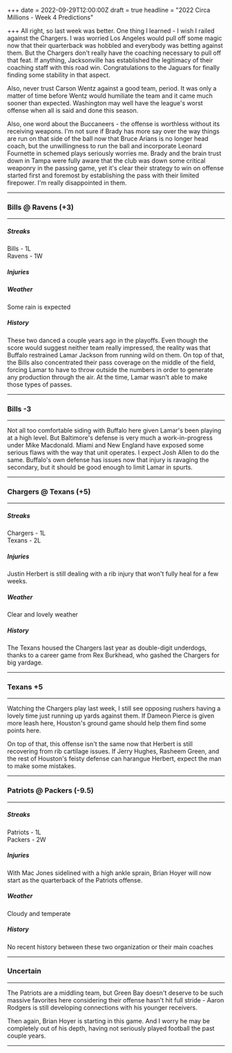 +++
date = 2022-09-29T12:00:00Z
draft = true
headline = "2022 Circa Millions - Week 4 Predictions"

+++
All right, so last week was better. One thing I learned - I wish I railed against the Chargers. I was worried Los Angeles would pull off some magic now that their quarterback was hobbled and everybody was betting against them. But the Chargers don't really have the coaching necessary to pull off that feat. If anything, Jacksonville has established the legitimacy of their coaching staff with this road win. Congratulations to the Jaguars for finally finding some stability in that aspect.

Also, never trust Carson Wentz against a good team, period. It was only a matter of time before Wentz would humiliate the team and it came much sooner than expected. Washington may well have the league's worst offense when all is said and done this season.

Also, one word about the Buccaneers - the offense is worthless without its receiving weapons. I'm not sure if Brady has more say over the way things are run on that side of the ball now that Bruce Arians is no longer head coach, but the unwillingness to run the ball and incorporate Leonard Fournette in schemed plays seriously worries me. Brady and the brain trust down in Tampa were fully aware that the club was down some critical weaponry in the passing game, yet it's clear their strategy to win on offense started first and foremost by establishing the pass with their limited firepower. I'm really disappointed in them.

***

### Bills @ Ravens (+3)

***

##### _Streaks_

Bills - 1L  
Ravens - 1W

##### _Injuries_

##### _Weather_

Some rain is expected

##### _History_

These two danced a couple years ago in the playoffs. Even though the score would suggest neither team really impressed, the reality was that Buffalo restrained Lamar Jackson from running wild on them. On top of that, the Bills also concentrated their pass coverage on the middle of the field, forcing Lamar to have to throw outside the numbers in order to generate any production through the air. At the time, Lamar wasn't able to make those types of passes.

***

### Bills -3

***

Not all too comfortable siding with Buffalo here given Lamar's been playing at a high level. But Baltimore's defense is very much a work-in-progress under Mike Macdonald. Miami and New England have exposed some serious flaws with the way that unit operates. I expect Josh Allen to do the same. Buffalo's own defense has issues now that injury is ravaging the secondary, but it should be good enough to limit Lamar in spurts.

***

### Chargers @ Texans (+5)

***

##### _Streaks_

Chargers - 1L  
Texans - 2L

##### _Injuries_

Justin Herbert is still dealing with a rib injury that won't fully heal for a few weeks.

##### _Weather_

Clear and lovely weather

##### _History_

The Texans housed the Chargers last year as double-digit underdogs, thanks to a career game from Rex Burkhead, who gashed the Chargers for big yardage. 

***

### Texans +5

***

Watching the Chargers play last week, I still see opposing rushers having a lovely time just running up yards against them. If Dameon Pierce is given more leash here, Houston's ground game should help them find some points here. 

On top of that, this offense isn't the same now that Herbert is still recovering from rib cartilage issues. If Jerry Hughes, Rasheem Green, and the rest of Houston's feisty defense can harangue Herbert, expect the man to make some mistakes.

***

### Patriots @ Packers (-9.5)

***

##### _Streaks_

Patriots - 1L  
Packers - 2W

##### _Injuries_

With Mac Jones sidelined with a high ankle sprain, Brian Hoyer will now start as the quarterback of the Patriots offense.

##### _Weather_

Cloudy and temperate

##### _History_

No recent history between these two organization or their main coaches

***

### Uncertain

***

The Patriots are a middling team, but Green Bay doesn't deserve to be such massive favorites here considering their offense hasn't hit full stride - Aaron Rodgers is still developing connections with his younger receivers.

Then again, Brian Hoyer is starting in this game. And I worry he may be completely out of his depth, having not seriously played football the past couple years.

***